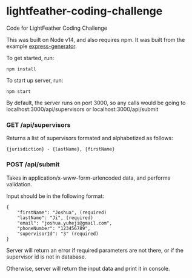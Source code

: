 # lightfeather-coding-challenge
Code for LightFeather Coding Challenge

This was built on Node v14, and also requires npm. It was built from the example [express-generator](https://expressjs.com/en/starter/generator.html).

To get started, run:

```
npm install
```

To start up server, run:
```
npm start
```

By default, the server runs on port 3000, so any calls would be going to localhost:3000/api/supervisors or localhost:3000/api/submit

### GET /api/supervisors
Returns a list of supervisors formated and alphabetized as follows:
```
{jurisdiction} - {lastName}, {firstName}
```

### POST /api/submit
Takes in application/x-www-form-urlencoded data, and performs validation.

Input should be in the following format:
```
{
    "firstName": "Joshua", (required)
    "lastName": "Ji", (required)
    "email": "joshua.yuheji@gmail.com",
    "phoneNumber": "123456789",
    "supervisorId": "3" (required)
}
```

Server will return an error if required parameters are not there, or if the supervisor id is not in database.

Otherwise, server will return the input data and print it in console.
